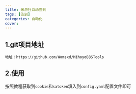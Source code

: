 ```yaml
---
title: 米游社自动签到
tags: [签到]
categories: 自动化
cover: 
---
```

## 1.git项目地址
	地址：https://github.com/Womsxd/MihoyoBBSTools

## 2.使用

按照教程获取到`cookie`和`satoken`填入到`config.yaml`配置文件即可